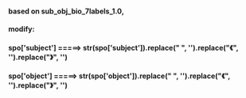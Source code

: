 #### based on sub_obj_bio_7labels_1.0, 
#### modify:
#### spo['subject'] =====> str(spo['subject']).replace(" ", '').replace("《", '').replace("》", '')
#### spo['object'] =====> str(spo['object']).replace(" ", '').replace("《", '').replace("》", '')
